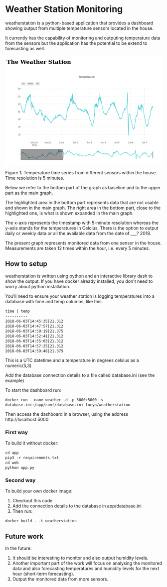 # Weather Station Monitoring

weatherstation is a python-based application that provides a dashboard showing output from multiple temperature sensors located in the house. 

It currently has the capability of monitoring and outputing temperature data from the sensors but the application has the potential to be extend to forecasting as well.

![Dashboard screenshot](screenshot.png)

Figure 1: Temperature time series from different sensors within the house. Time resolution is 5 minutes.

Below we refer to the bottom part of the graph as baseline and to the upper part as the main graph. 

The highlighted area in the bottom part represents data that are not usable and shown in the main graph. The right area in the bottom part, close to the highlighted one, is what is shown expanded in the main graph.

The x-axis represents the timestamp with 5-minute resolution whereas the y-axis stands for the temperatures in Celcius. There is the option to output daily or weekly data or all the available data from the date of ___? 2018.

The present graph represents monitored data from one sensor in the house. Measurements are taken 12 times within the hour, i.e. every 5 minutes.

## How to setup

weatherstation is written using python and an interactive library dash to show the output. If you have docker already installed, you don't need to worry about python installation.

You'll need to ensure your weather station is logging temperatures into a database with time and temp columns, like this:

```
time | temp
----------
2018-06-03T14:45:35|21.312
2018-06-03T14:47:57|21.312
2018-06-03T14:50:19|21.375
2018-06-03T14:52:41|21.312
2018-06-03T14:55:03|21.312
2018-06-03T14:57:25|21.312
2018-06-03T14:59:48|21.375
```
This is a UTC datetime and a temperature in degrees celsius as a numeric(5,3)

Add the database connection details to a file called database.ini (see the example)

To start the dashboard run:

```
docker run --name weather -d -p 5000:5000 -v database.ini:/app/conf/database.ini lucyb/weatherstation
```

Then access the dashboard in a browser, using the address http://localhost:5000

### First way

To build it without docker:
```
cd app
pip3 -r requirements.txt
cd web
python app.py
```

### Second way

To build your own docker image:

1. Checkout this code 
2. Add the connection details to the database in app/database.ini
3. Then run:
```
docker build . -t weatherstation
```

## Future work
In the future:

1. It should be interesting to monitor and also output humidity levels. 
2. Another important part of the work will focus on analysing the monitored data and also forecasting temperatures and humidity levels for the next hour (short-term forecasting). 
3. Output the monitored data from more sensors.

